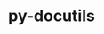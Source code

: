 ---
title: "py-docutils"
layout: cache
categories: [package, develop-2025-05-04]
meta: {"compilers": ["none"], "num_specs": 9, "num_specs_by_stack": {"e4s": 1, "ml-linux-aarch64-cuda": 3, "ml-linux-x86_64-cuda": 3, "radiuss": 2, "root": 9}, "oss": ["ubuntu18.04", "ubuntu22.04", "ubuntu24.04"], "platforms": ["linux"], "stacks": ["e4s", "ml-linux-aarch64-cuda", "ml-linux-x86_64-cuda", "radiuss", "root"], "targets": ["aarch64", "x86_64_v3"], "versions": ["0.20.1"]}
spec_details: [{"compiler": "none", "hash": "4oobmictoibe5tsxqhiqh7q27zv3o3ow", "os": "ubuntu18.04", "platform": "linux", "size": "-", "stacks": ["radiuss", "root"], "target": "x86_64_v3", "variants": ["build_system=python_pip"], "versions": ["0.20.1"]}, {"compiler": "none", "hash": "5zingwfw7v5m4ei37igazdo7rqvf4alm", "os": "ubuntu24.04", "platform": "linux", "size": "-", "stacks": ["ml-linux-x86_64-cuda", "root"], "target": "x86_64_v3", "variants": ["build_system=python_pip"], "versions": ["0.20.1"]}, {"compiler": "none", "hash": "6pygy2hbvqhfqv7bgcpc4djsre262vlw", "os": "ubuntu24.04", "platform": "linux", "size": "-", "stacks": ["ml-linux-aarch64-cuda", "root"], "target": "aarch64", "variants": ["build_system=python_pip"], "versions": ["0.20.1"]}, {"compiler": "none", "hash": "gbljwd6o3wxtnvzknurnfj7hk3f6ciyx", "os": "ubuntu18.04", "platform": "linux", "size": "-", "stacks": ["radiuss", "root"], "target": "x86_64_v3", "variants": ["build_system=python_pip"], "versions": ["0.20.1"]}, {"compiler": "none", "hash": "lb4ze7dwi36rl3ea4lt7534lqhg6d7sv", "os": "ubuntu24.04", "platform": "linux", "size": "-", "stacks": ["ml-linux-x86_64-cuda", "root"], "target": "x86_64_v3", "variants": ["build_system=python_pip"], "versions": ["0.20.1"]}, {"compiler": "none", "hash": "m3kgp6dun23ynqopzr3uba7jbkndxyn4", "os": "ubuntu24.04", "platform": "linux", "size": "-", "stacks": ["ml-linux-aarch64-cuda", "root"], "target": "aarch64", "variants": ["build_system=python_pip"], "versions": ["0.20.1"]}, {"compiler": "none", "hash": "ubx3iaxtpgtfvhvgj4yoxrbp6y5jun6f", "os": "ubuntu24.04", "platform": "linux", "size": "-", "stacks": ["ml-linux-x86_64-cuda", "root"], "target": "x86_64_v3", "variants": ["build_system=python_pip"], "versions": ["0.20.1"]}, {"compiler": "none", "hash": "w37bgvs7c5jnbkpkeat5aeqh4dmh4bai", "os": "ubuntu22.04", "platform": "linux", "size": "-", "stacks": ["e4s", "root"], "target": "x86_64_v3", "variants": ["build_system=python_pip"], "versions": ["0.20.1"]}, {"compiler": "none", "hash": "x4zc4z7qc4nlxuf267uifnzor2ym73yt", "os": "ubuntu24.04", "platform": "linux", "size": "-", "stacks": ["ml-linux-aarch64-cuda", "root"], "target": "aarch64", "variants": ["build_system=python_pip"], "versions": ["0.20.1"]}]
---